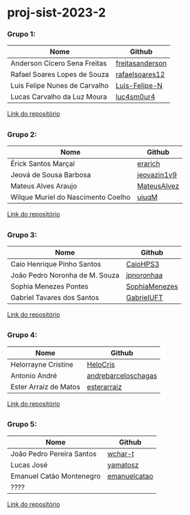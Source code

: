 # proj-sist-2023-2

### Grupo 1:

|Nome|Github|
|---|---|
|Anderson Cícero Sena Freitas|[freitasanderson](https://github.com/freitasanderson)|
|Rafael Soares Lopes de Souza|[rafaelsoares12](https://github.com/rafaelsoares12)|
|Luis Felipe Nunes de Carvalho|[Luis-Felipe-N](https://github.com/Luis-Felipe-N)|
|Lucas Carvalho da Luz Moura|[luc4sm0ur4](https://github.com/luc4sm0ur4)|

[Link do repositório]()
##
### Grupo 2:

|Nome|Github|
|---|---|
|Érick Santos Marçal|[erarich](https://github.com/erarich)|
|Jeová de Sousa Barbosa|[jeovazin1v9](https://github.com/jeovazin1v9)|
|Mateus Alves Araujo|[MateusAlvez](https://github.com/MateusAlvez)|
|Wilque Muriel do Nascimento Coelho|[uiuqM](https://github.com/uiuqM)|

[Link do repositório](https://github.com/erarich/projeto_de_sistemas)
##
### Grupo 3:

|Nome|Github|
|---|---|
|Caio Henrique Pinho Santos|[CaioHPS3](https://github.com/CaioHPS3)|
|João Pedro Noronha de M. Souza|[jpnoronhaa](https://github.com/jpnoronhaa)|
|Sophia Menezes Pontes|[SophiaMenezes](https://github.com/SophiaMenezes)|
|Gabriel Tavares dos Santos|[GabrielUFT](https://github.com/GabrielUFT)|

[Link do repositório](https://github.com/CaioHPS3/projeto_de_sistemas)

##
### Grupo 4:
|Nome|Github|
|---|---|
|Helorrayne Cristine|[HeloCris](https://github.com/HeloCris)|
|Antonio André|[andrebarceloschagas](https://github.com/andrebarceloschagas)|
|Ester Arraiz de Matos|[esterarraiz](https://github.com/esterarraiz)|

[Link do repositório](https://github.com/HeloCris/projeto-ps-2023-2.git)
##
### Grupo 5:

|Nome|Github|
|---|---|
|João Pedro Pereira Santos|[wchar-t](https://github.com/wchar-t)|
|Lucas José |[yamatosz](https://github.com/yamatosz)|
|Emanuel Catão Montenegro|[emanuelcatao](https://github.com/emanuelcatao)|
| ???? ||

[Link do repositório](https://github.com/wchar-t/projeto_de_sistemas)

